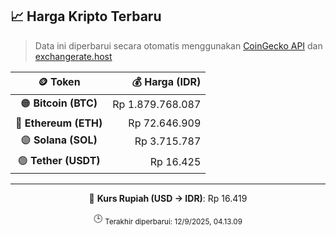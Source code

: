 

<!-- HARGA_KRIPTO -->
## 📈 Harga Kripto Terbaru

> Data ini diperbarui secara otomatis menggunakan [CoinGecko API](https://www.coingecko.com/) dan [exchangerate.host](https://exchangerate.host/)

<div align="center">

| 🪙 Token | 💰 Harga (IDR) |
|:------:|---------------:|
| 🟠 **Bitcoin (BTC)**   | Rp 1.879.768.087 |
| 🔵 **Ethereum (ETH)**  | Rp 72.646.909 |
| 🟣 **Solana (SOL)**    | Rp 3.715.787 |
| 🟢 **Tether (USDT)**   | Rp 16.425 |

---

💱 **Kurs Rupiah (USD → IDR)**: Rp 16.419

🕒 <sub>Terakhir diperbarui: 12/9/2025, 04.13.09</sub>

</div>
<!-- /HARGA_KRIPTO -->